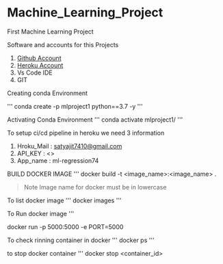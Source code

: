 # Machine_Learning_Project
First Machine Learning Project 

Software and accounts for this Projects 
1. [Github Account](https://github.com/)
2. [Heroku Account](https://www.heroku.com/)
3. Vs Code IDE
4. GIT


 Creating conda Environment 

 '''
 conda create -p mlproject1 python==3.7 -y
 '''

Activating Conda Environment
 '''
 conda activate mlproject1/
 '''


To setup ci/cd pipeline in heroku we need 3 information 
1. Hroku_Mail : satyajit7410@gmail.com
2. API_KEY : <>
3. App_name : ml-regression74



BUILD DOCKER IMAGE
'''
docker build -t <image_name>:<image_name> .
> Note Image name for docker must be in lowercase 


To list docker image 
'''
docker images
'''

To Run docker image 
'''

docker run -p 5000:5000 -e PORT=5000


To check rinning container in docker 
'''
docker ps
'''

to stop docker container 
'''
docker stop <container_id>
